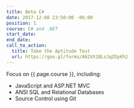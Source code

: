 ```yaml
---
title: Beta C#
date: 2017-12-08 23:50:00 -06:00
position: 1
course: C# and .NET
start_date: 
end_date: 
call_to_action:
  title: Take the Aptitude Test
  url: https://goo.gl/forms/A62VX1BLsJqZOyKh2
---
```


Focus on {{ page.course }}, including:

* JavaScript and ASP.NET MVC
* ANSI SQL and Relational Databases
* Source Control using Git
